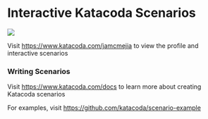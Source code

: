 # Interactive Katacoda Scenarios

[![](http://shields.katacoda.com/katacoda/jamcmejia/count.svg)](https://www.katacoda.com/jamcmejia "Get your profile on Katacoda.com")

Visit https://www.katacoda.com/jamcmejia to view the profile and interactive scenarios

### Writing Scenarios
Visit https://www.katacoda.com/docs to learn more about creating Katacoda scenarios

For examples, visit https://github.com/katacoda/scenario-example
